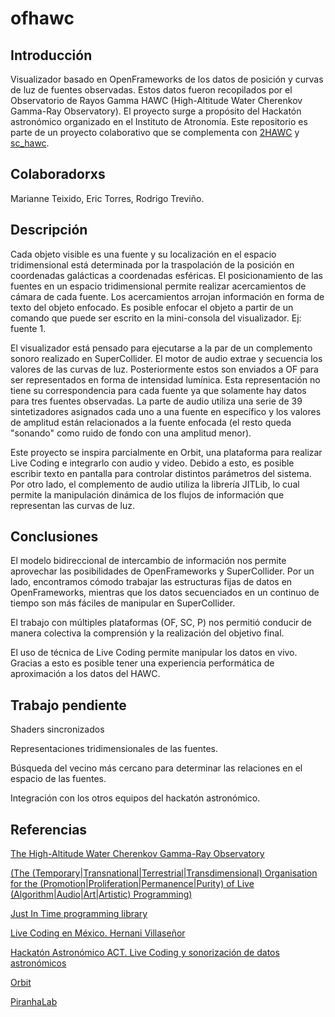 # ofhawc

## Introducción

Visualizador basado en OpenFrameworks de los datos de posición y curvas de luz de fuentes observadas. Estos datos fueron recopilados por el Observatorio de Rayos Gamma HAWC (High-Altitude Water Cherenkov Gamma-Ray Observatory). El proyecto surge a propósito del Hackatón astronómico organizado en el Instituto de Atronomía. Este repositorio es parte de un proyecto colaborativo que se complementa con [2HAWC](https://github.com/ciretorres/2HAWC) y [sc_hawc](https://github.com/marianneteixido/sc_hawc).

## Colaboradorxs

Marianne Teixido, Eric Torres, Rodrigo Treviño. 

## Descripción

Cada objeto visible es una fuente y su localización en el espacio tridimensional está determinada por la traspolación de la posición en coordenadas galácticas a coordenadas esféricas. El posicionamiento de las fuentes en un espacio tridimensional permite realizar acercamientos de cámara de cada fuente. Los acercamientos arrojan información en forma de texto del objeto enfocado. Es posible enfocar el objeto a partir de un comando que puede ser escrito en la mini-consola del visualizador. Ej: fuente 1. 

El visualizador está pensado para ejecutarse a la par de un complemento sonoro realizado en SuperCollider. El motor de audio extrae y secuencia los valores de las curvas de luz. Posteriormente estos son enviados a OF para ser representados en forma de intensidad lumínica. Esta representación no tiene su correspondencia para cada fuente ya que solamente hay datos para tres fuentes observadas. La parte de audio utiliza una serie de 39 sintetizadores asignados cada uno a una fuente en específico y los valores de amplitud están relacionados a la fuente enfocada (el resto queda "sonando" como ruido de fondo con una amplitud menor).

Este proyecto se inspira parcialmente en Orbit, una plataforma para realizar Live Coding e integrarlo con audio y video. Debido a esto, es posible escribir texto en pantalla para controlar distintos parámetros del sistema. Por otro lado, el complemento de audio utiliza la librería JITLib, lo cual permite la manipulación dinámica de los flujos de información que representan las curvas de luz. 

## Conclusiones

El modelo bidireccional de intercambio de información nos permite aprovechar las posibilidades de OpenFrameworks y SuperCollider. Por un lado, encontramos cómodo trabajar las estructuras fijas de datos en OpenFrameworks, mientras que los datos secuenciados en un continuo de tiempo son más fáciles de manipular en SuperCollider. 

El trabajo con múltiples plataformas (OF, SC, P) nos permitió conducir de manera colectiva la comprensión y la realización del objetivo final. 

El uso de técnica de Live Coding permite manipular los datos en vivo. Gracias a esto es posible tener una experiencia performática de aproximación a los datos del HAWC. 

## Trabajo pendiente

Shaders sincronizados

Representaciones tridimensionales de las fuentes. 

Búsqueda del vecino más cercano para determinar las relaciones en el espacio de las fuentes. 

Integración con los otros equipos del hackatón astronómico. 

## Referencias

[The High-Altitude Water Cherenkov Gamma-Ray Observatory](https://www.hawc-observatory.org/)

[ (The (Temporary|Transnational|Terrestrial|Transdimensional) Organisation for the (Promotion|Proliferation|Permanence|Purity) of Live (Algorithm|Audio|Art|Artistic) Programming)](https://toplap.org/about/)

[Just In Time programming library](http://doc.sccode.org/Overviews/JITLib.html)

[Live Coding en México. Hernani Villaseñor](http://www.hernanivillasenor.com/archivos/html/livecoding.html)

[Hackatón Astronómico ACT. Live Coding y sonorización de datos astronómicos ](http://artecienciaytecnologias.mx/es/programacion/divulgacion/5121748WQHs766EB9yOj0146)

[Orbit](https://github.com/EmilioOcelotl/Orbit)

[PiranhaLab](https://github.com/EmilioOcelotl/PiranhaLib)
